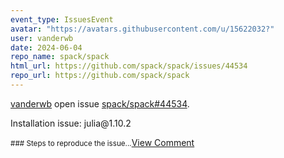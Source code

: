 ```yaml
---
event_type: IssuesEvent
avatar: "https://avatars.githubusercontent.com/u/15622032?"
user: vanderwb
date: 2024-06-04
repo_name: spack/spack
html_url: https://github.com/spack/spack/issues/44534
repo_url: https://github.com/spack/spack
---
```


<a href='https://github.com/vanderwb' target='_blank'>vanderwb</a> open issue <a href='https://github.com/spack/spack/issues/44534' target='_blank'>spack/spack#44534</a>.

<p>Installation issue: julia@1.10.2</p><small>### Steps to reproduce the issue...</small><a href='https://github.com/spack/spack/issues/44534' target='_blank'>View Comment</a>